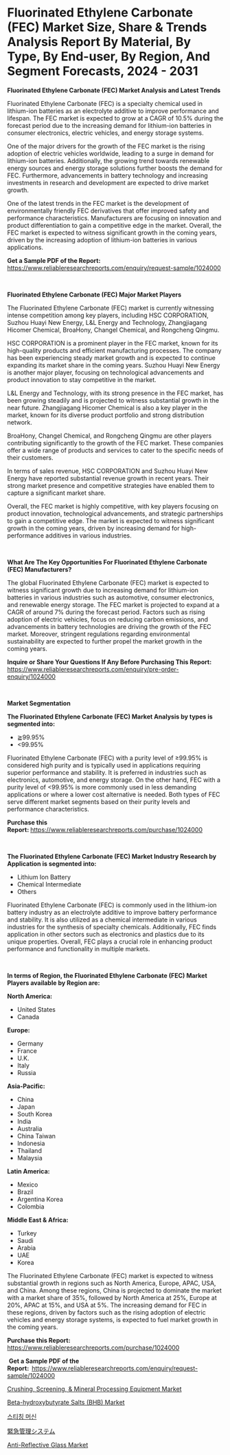 <p><h1>Fluorinated Ethylene Carbonate (FEC) Market Size, Share & Trends Analysis Report By Material, By Type, By End-user, By Region, And Segment Forecasts, 2024 - 2031</h1></p><p><strong>Fluorinated Ethylene Carbonate (FEC) Market Analysis and Latest Trends</strong></p>
<p><p>Fluorinated Ethylene Carbonate (FEC) is a specialty chemical used in lithium-ion batteries as an electrolyte additive to improve performance and lifespan. The FEC market is expected to grow at a CAGR of 10.5% during the forecast period due to the increasing demand for lithium-ion batteries in consumer electronics, electric vehicles, and energy storage systems.</p><p>One of the major drivers for the growth of the FEC market is the rising adoption of electric vehicles worldwide, leading to a surge in demand for lithium-ion batteries. Additionally, the growing trend towards renewable energy sources and energy storage solutions further boosts the demand for FEC. Furthermore, advancements in battery technology and increasing investments in research and development are expected to drive market growth.</p><p>One of the latest trends in the FEC market is the development of environmentally friendly FEC derivatives that offer improved safety and performance characteristics. Manufacturers are focusing on innovation and product differentiation to gain a competitive edge in the market. Overall, the FEC market is expected to witness significant growth in the coming years, driven by the increasing adoption of lithium-ion batteries in various applications.</p></p>
<p><strong>Get a Sample PDF of the Report:&nbsp;</strong> <a href="https://www.reliableresearchreports.com/enquiry/request-sample/1024000">https://www.reliableresearchreports.com/enquiry/request-sample/1024000</a></p>
<p>&nbsp;</p>
<p><strong>Fluorinated Ethylene Carbonate (FEC) Major Market Players</strong></p>
<p><p>The Fluorinated Ethylene Carbonate (FEC) market is currently witnessing intense competition among key players, including HSC CORPORATION, Suzhou Huayi New Energy, L&L Energy and Technology, Zhangjiagang Hicomer Chemical, BroaHony, Changel Chemical, and Rongcheng Qingmu. </p><p>HSC CORPORATION is a prominent player in the FEC market, known for its high-quality products and efficient manufacturing processes. The company has been experiencing steady market growth and is expected to continue expanding its market share in the coming years. Suzhou Huayi New Energy is another major player, focusing on technological advancements and product innovation to stay competitive in the market. </p><p>L&L Energy and Technology, with its strong presence in the FEC market, has been growing steadily and is projected to witness substantial growth in the near future. Zhangjiagang Hicomer Chemical is also a key player in the market, known for its diverse product portfolio and strong distribution network. </p><p>BroaHony, Changel Chemical, and Rongcheng Qingmu are other players contributing significantly to the growth of the FEC market. These companies offer a wide range of products and services to cater to the specific needs of their customers. </p><p>In terms of sales revenue, HSC CORPORATION and Suzhou Huayi New Energy have reported substantial revenue growth in recent years. Their strong market presence and competitive strategies have enabled them to capture a significant market share. </p><p>Overall, the FEC market is highly competitive, with key players focusing on product innovation, technological advancements, and strategic partnerships to gain a competitive edge. The market is expected to witness significant growth in the coming years, driven by increasing demand for high-performance additives in various industries.</p></p>
<p>&nbsp;</p>
<p><strong>What Are The Key Opportunities For Fluorinated Ethylene Carbonate (FEC) Manufacturers?</strong></p>
<p><p>The global Fluorinated Ethylene Carbonate (FEC) market is expected to witness significant growth due to increasing demand for lithium-ion batteries in various industries such as automotive, consumer electronics, and renewable energy storage. The FEC market is projected to expand at a CAGR of around 7% during the forecast period. Factors such as rising adoption of electric vehicles, focus on reducing carbon emissions, and advancements in battery technologies are driving the growth of the FEC market. Moreover, stringent regulations regarding environmental sustainability are expected to further propel the market growth in the coming years.</p></p>
<p><strong>Inquire or Share Your Questions If Any Before Purchasing This Report:</strong> <a href="https://www.reliableresearchreports.com/enquiry/pre-order-enquiry/1024000">https://www.reliableresearchreports.com/enquiry/pre-order-enquiry/1024000</a></p>
<p>&nbsp;</p>
<p><strong>Market Segmentation</strong></p>
<p><strong>The Fluorinated Ethylene Carbonate (FEC) Market Analysis by types is segmented into:</strong></p>
<p><ul><li>≧99.95%</li><li><99.95%</li></ul></p>
<p><p>Fluorinated Ethylene Carbonate (FEC) with a purity level of ≥99.95% is considered high purity and is typically used in applications requiring superior performance and stability. It is preferred in industries such as electronics, automotive, and energy storage. On the other hand, FEC with a purity level of <99.95% is more commonly used in less demanding applications or where a lower cost alternative is needed. Both types of FEC serve different market segments based on their purity levels and performance characteristics.</p></p>
<p><strong>Purchase this Report:&nbsp;</strong><a href="https://www.reliableresearchreports.com/purchase/1024000">https://www.reliableresearchreports.com/purchase/1024000</a></p>
<p>&nbsp;</p>
<p><strong>The Fluorinated Ethylene Carbonate (FEC) Market Industry Research by Application is segmented into:</strong></p>
<p><ul><li>Lithium Ion Battery</li><li>Chemical Intermediate</li><li>Others</li></ul></p>
<p><p>Fluorinated Ethylene Carbonate (FEC) is commonly used in the lithium-ion battery industry as an electrolyte additive to improve battery performance and stability. It is also utilized as a chemical intermediate in various industries for the synthesis of specialty chemicals. Additionally, FEC finds application in other sectors such as electronics and plastics due to its unique properties. Overall, FEC plays a crucial role in enhancing product performance and functionality in multiple markets.</p></p>
<p>&nbsp;</p>
<p><strong>In terms of Region, the Fluorinated Ethylene Carbonate (FEC) Market Players available by Region are:</strong></p>
<p>
    <p> <strong> North America: </strong>
        <ul>
            <li>United States</li>
            <li>Canada</li>
        </ul>
        </p> 
    <p> <strong> Europe: </strong>
        <ul>
            <li>Germany</li>
            <li>France</li>
            <li>U.K.</li>
            <li>Italy</li>
            <li>Russia</li>
        </ul>
        </p> 
    <p> <strong> Asia-Pacific: </strong>
        <ul>
            <li>China</li>
            <li>Japan</li>
            <li>South Korea</li>
            <li>India</li>
            <li>Australia</li>
            <li>China Taiwan</li>
            <li>Indonesia</li>
            <li>Thailand</li>
            <li>Malaysia</li>
        </ul>
        </p> 
    <p> <strong> Latin America: </strong>
        <ul>
            <li>Mexico</li>
            <li>Brazil</li>
            <li>Argentina Korea</li>
            <li>Colombia</li>
        </ul>
        </p> 
    <p> <strong> Middle East & Africa: </strong>
        <ul>
            <li>Turkey</li>
            <li>Saudi</li>
            <li>Arabia</li>
            <li>UAE</li>
            <li>Korea</li>
        </ul>
    </p>
    </p>
<p><p>The Fluorinated Ethylene Carbonate (FEC) market is expected to witness substantial growth in regions such as North America, Europe, APAC, USA, and China. Among these regions, China is projected to dominate the market with a market share of 35%, followed by North America at 25%, Europe at 20%, APAC at 15%, and USA at 5%. The increasing demand for FEC in these regions, driven by factors such as the rising adoption of electric vehicles and energy storage systems, is expected to fuel market growth in the coming years.</p></p>
<p><strong>Purchase this Report: </strong><a href="https://www.reliableresearchreports.com/purchase/1024000">https://www.reliableresearchreports.com/purchase/1024000</a></p>
<p>&nbsp;<strong>Get a Sample PDF of the Report:&nbsp;&nbsp;</strong><a href="https://www.reliableresearchreports.com/enquiry/request-sample/1024000">https://www.reliableresearchreports.com/enquiry/request-sample/1024000</a></p>
<p><strong></strong></p>
<p><p><a href="https://issuu.com/reportprime-2/docs/crushing-screening-mineral-processing-equipment-ma">Crushing, Screening, & Mineral Processing Equipment Market</a></p><p><a href="https://github.com/fiixsa/Market-Research-Report-List-1/blob/main/beta-hydroxybutyrate-salts-bhb-market.md">Beta-hydroxybutyrate Salts (BHB) Market</a></p><p><a href="https://github.com/khytkeqagplkzqvh/Market-Research-Report-List-1/blob/main/5249128194423.md">스티칭 머신</a></p><p><a href="https://github.com/bucuel854722/Market-Research-Report-List-1/blob/main/7844597194701.md">緊急管理システム</a></p><p><a href="https://issuu.com/reportprime-2/docs/anti-reflective-glass-market-size-2030.pptx">Anti-Reflective Glass Market</a></p></p>